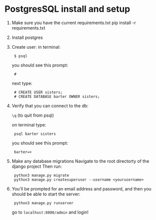 # PostgresSQL install and setup

1. Make sure you have the current requirements.txt
    pip install -r requirements.txt
2. Install postgres
3. Create user:
    in terminal:
    
        $ psql
        
    you should see this prompt:
        
        #

    next type:
    
        # CREATE USER sisters;
        # CREATE DATABASE barter OWNER sisters;

4. Verify that you can connect to the db:

    `\q` (to quit from psql)

    on terminal type:
    
        psql barter sisters

    you should see this prompt:
    
        barter=>

5. Make any database migrations 
    Navigate to the root directorty of the django project
    Then run:
    
        python3 manage.py migrate
        python3 manage.py createsuperuser --username <yourusername>

6. You'll be prompted for an email address and password, and then you should be able to start the server:

        python3 manage.py runserver
        
    go to `localhost:8000/admin` and login!
